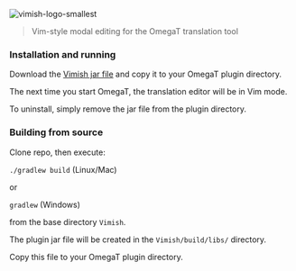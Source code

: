 ![vimish-logo-smallest](https://user-images.githubusercontent.com/54257961/202854465-e35f6d86-a77d-4397-b8be-4699b79e7fbb.png)

> Vim-style modal editing for the OmegaT translation tool

### Installation and running

Download the [Vimish jar file](https://github.com/npizzigati/Vimish/releases/download/v0.1/Vimish-0.1.jar) and copy it to your OmegaT plugin directory.

The next time you start OmegaT, the translation editor will be in Vim mode.

To uninstall, simply remove the jar file from the plugin directory.

### Building from source

Clone repo, then execute:

`./gradlew build` (Linux/Mac)

or

`gradlew` (Windows)

from the base directory `Vimish`.

The plugin jar file will be created in the `Vimish/build/libs/` directory.

Copy this file to your OmegaT plugin directory.
